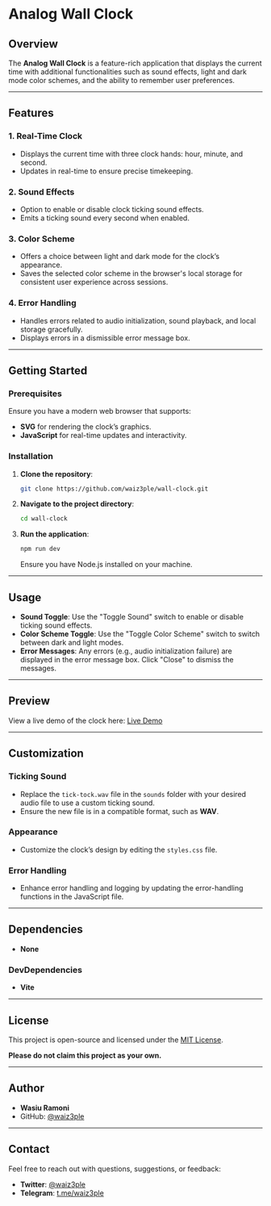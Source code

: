 # Analog Wall Clock

## Overview

The **Analog Wall Clock** is a feature-rich application that displays the current time with additional functionalities such as sound effects, light and dark mode color schemes, and the ability to remember user preferences.

---

## Features

### 1. Real-Time Clock

- Displays the current time with three clock hands: hour, minute, and second.
- Updates in real-time to ensure precise timekeeping.

### 2. Sound Effects

- Option to enable or disable clock ticking sound effects.
- Emits a ticking sound every second when enabled.

### 3. Color Scheme

- Offers a choice between light and dark mode for the clock’s appearance.
- Saves the selected color scheme in the browser's local storage for consistent user experience across sessions.

### 4. Error Handling

- Handles errors related to audio initialization, sound playback, and local storage gracefully.
- Displays errors in a dismissible error message box.

---

## Getting Started

### Prerequisites

Ensure you have a modern web browser that supports:

- **SVG** for rendering the clock’s graphics.
- **JavaScript** for real-time updates and interactivity.

### Installation

1. **Clone the repository**:
   ```bash
   git clone https://github.com/waiz3ple/wall-clock.git
   ```
2. **Navigate to the project directory**:
   ```bash
   cd wall-clock
   ```
3. **Run the application**:
   ```bash
   npm run dev
   ```
   Ensure you have Node.js installed on your machine.

---

## Usage

- **Sound Toggle**: Use the "Toggle Sound" switch to enable or disable ticking sound effects.
- **Color Scheme Toggle**: Use the "Toggle Color Scheme" switch to switch between dark and light modes.
- **Error Messages**: Any errors (e.g., audio initialization failure) are displayed in the error message box. Click "Close" to dismiss the messages.

---

## Preview

View a live demo of the clock here: [Live Demo](https://waiz3ple.github.io/wall-clock)

---

## Customization

### Ticking Sound

- Replace the `tick-tock.wav` file in the `sounds` folder with your desired audio file to use a custom ticking sound.
- Ensure the new file is in a compatible format, such as **WAV**.

### Appearance

- Customize the clock’s design by editing the `styles.css` file.

### Error Handling

- Enhance error handling and logging by updating the error-handling functions in the JavaScript file.

---

## Dependencies

- **None**

### DevDependencies

- **Vite**

---

## License

This project is open-source and licensed under the [MIT License](LICENSE).

**Please do not claim this project as your own.**

---

## Author

- **Wasiu Ramoni**
- GitHub: [@waiz3ple](https://github.com/waiz3ple)

---

## Contact

Feel free to reach out with questions, suggestions, or feedback:
- **Twitter**: [@waiz3ple](https://x.com/waiz3ple)
- **Telegram**: [t.me/waiz3ple](https://t.me/waiz3ple)
